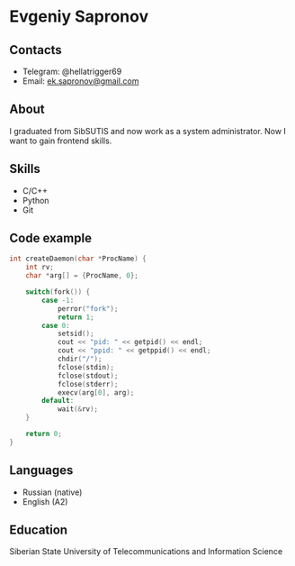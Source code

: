 # Evgeniy Sapronov

## Contacts

- Telegram: @hellatrigger69
- Email: ek.sapronov@gmail.com

## About

I graduated from SibSUTIS and now work as a system administrator. Now I want to gain frontend skills.

## Skills

- C/C++
- Python
- Git

## Code example
```C++
int createDaemon(char *ProcName) {
    int rv;
    char *arg[] = {ProcName, 0};

    switch(fork()) {
        case -1:
            perror("fork");
            return 1;
        case 0:
            setsid();
            cout << "pid: " << getpid() << endl;
            cout << "ppid: " << getppid() << endl;
            chdir("/");
            fclose(stdin);
            fclose(stdout);
            fclose(stderr);
            execv(arg[0], arg);
        default:
            wait(&rv);
    }

    return 0;
}
```
## Languages

- Russian (native)
- English (A2)

## Education
Siberian State University of Telecommunications and Information Science
